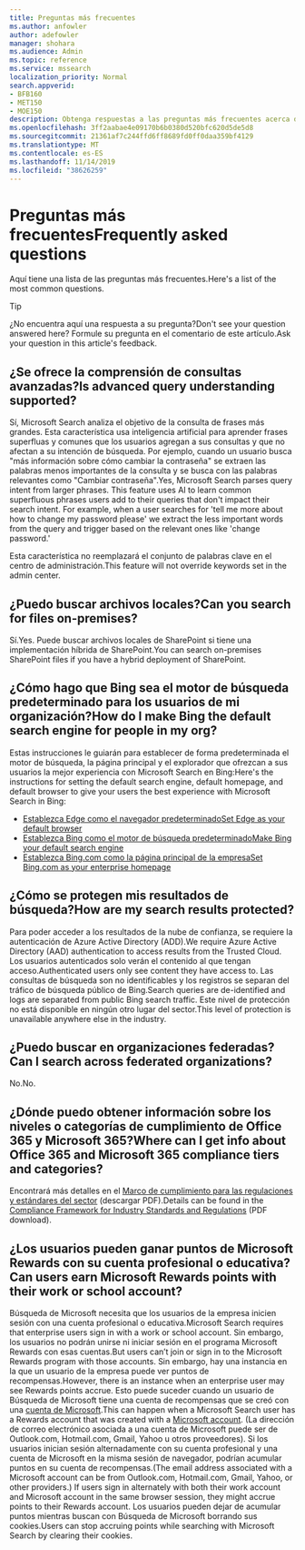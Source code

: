 ```yaml
---
title: Preguntas más frecuentes
ms.author: anfowler
author: adefowler
manager: shohara
ms.audience: Admin
ms.topic: reference
ms.service: mssearch
localization_priority: Normal
search.appverid:
- BFB160
- MET150
- MOE150
description: Obtenga respuestas a las preguntas más frecuentes acerca de la búsqueda empresarial y Microsoft Search
ms.openlocfilehash: 3ff2aabae4e09170b6b0380d520bfc620d5de5d8
ms.sourcegitcommit: 21361af7c244ffd6ff8689fd0ff0daa359bf4129
ms.translationtype: MT
ms.contentlocale: es-ES
ms.lasthandoff: 11/14/2019
ms.locfileid: "38626259"
---
```

# <a name="frequently-asked-questions"></a><span data-ttu-id="ec217-103">Preguntas más frecuentes</span><span class="sxs-lookup"><span data-stu-id="ec217-103">Frequently asked questions</span></span>

<span data-ttu-id="ec217-104">Aquí tiene una lista de las preguntas más frecuentes.</span><span class="sxs-lookup"><span data-stu-id="ec217-104">Here's a list of the most common questions.</span></span>

> [!TIP]
> <span data-ttu-id="ec217-105">¿No encuentra aquí una respuesta a su pregunta?</span><span class="sxs-lookup"><span data-stu-id="ec217-105">Don't see your question answered here?</span></span> <span data-ttu-id="ec217-106">Formule su pregunta en el comentario de este artículo.</span><span class="sxs-lookup"><span data-stu-id="ec217-106">Ask your question in this article's feedback.</span></span>

## <a name="is-advanced-query-understanding-supported"></a><span data-ttu-id="ec217-107">¿Se ofrece la comprensión de consultas avanzadas?</span><span class="sxs-lookup"><span data-stu-id="ec217-107">Is advanced query understanding supported?</span></span>

<span data-ttu-id="ec217-p102">Sí, Microsoft Search analiza el objetivo de la consulta de frases más grandes. Esta característica usa inteligencia artificial para aprender frases superfluas y comunes que los usuarios agregan a sus consultas y que no afectan a su intención de búsqueda. Por ejemplo, cuando un usuario busca "más información sobre cómo cambiar la contraseña" se extraen las palabras menos importantes de la consulta y se busca con las palabras relevantes como "Cambiar contraseña".</span><span class="sxs-lookup"><span data-stu-id="ec217-p102">Yes, Microsoft Search parses query intent from larger phrases. This feature uses AI to learn common superfluous phrases users add to their queries that don't impact their search intent. For example, when a user searches for 'tell me more about how to change my password please' we extract the less important words from the query and trigger based on the relevant ones like 'change password.'</span></span>
  
<span data-ttu-id="ec217-111">Esta característica no reemplazará el conjunto de palabras clave en el centro de administración.</span><span class="sxs-lookup"><span data-stu-id="ec217-111">This feature will not override keywords set in the admin center.</span></span>
  
## <a name="can-you-search-for-files-on-premises"></a><span data-ttu-id="ec217-112">¿Puedo buscar archivos locales?</span><span class="sxs-lookup"><span data-stu-id="ec217-112">Can you search for files on-premises?</span></span>

<span data-ttu-id="ec217-113">Sí.</span><span class="sxs-lookup"><span data-stu-id="ec217-113">Yes.</span></span> <span data-ttu-id="ec217-114">Puede buscar archivos locales de SharePoint si tiene una implementación híbrida de SharePoint.</span><span class="sxs-lookup"><span data-stu-id="ec217-114">You can search on-premises SharePoint files if you have a hybrid deployment of SharePoint.</span></span>
  
## <a name="how-do-i-make-bing-the-default-search-engine-for-people-in-my-org"></a><span data-ttu-id="ec217-115">¿Cómo hago que Bing sea el motor de búsqueda predeterminado para los usuarios de mi organización?</span><span class="sxs-lookup"><span data-stu-id="ec217-115">How do I make Bing the default search engine for people in my org?</span></span>

<span data-ttu-id="ec217-116">Estas instrucciones le guiarán para establecer de forma predeterminada el motor de búsqueda, la página principal y el explorador que ofrezcan a sus usuarios la mejor experiencia con Microsoft Search en Bing:</span><span class="sxs-lookup"><span data-stu-id="ec217-116">Here's the instructions for setting the default search engine, default homepage, and default browser to give your users the best experience with Microsoft Search in Bing:</span></span>

- [<span data-ttu-id="ec217-117">Establezca Edge como el navegador predeterminado</span><span class="sxs-lookup"><span data-stu-id="ec217-117">Set Edge as your default browser</span></span>](set-default-browser.md)
- [<span data-ttu-id="ec217-118">Establezca Bing como el motor de búsqueda predeterminado</span><span class="sxs-lookup"><span data-stu-id="ec217-118">Make Bing your default search engine</span></span>](set-default-search-engine.md)
- [<span data-ttu-id="ec217-119">Establezca Bing.com como la página principal de la empresa</span><span class="sxs-lookup"><span data-stu-id="ec217-119">Set Bing.com as your enterprise homepage</span></span>](set-default-homepage.md)

  
## <a name="how-are-my-search-results-protected"></a><span data-ttu-id="ec217-120">¿Cómo se protegen mis resultados de búsqueda?</span><span class="sxs-lookup"><span data-stu-id="ec217-120">How are my search results protected?</span></span>

<span data-ttu-id="ec217-121">Para poder acceder a los resultados de la nube de confianza, se requiere la autenticación de Azure Active Directory (ADD).</span><span class="sxs-lookup"><span data-stu-id="ec217-121">We require Azure Active Directory (AAD) authentication to access results from the Trusted Cloud.</span></span> <span data-ttu-id="ec217-122">Los usuarios autenticados solo verán el contenido al que tengan acceso.</span><span class="sxs-lookup"><span data-stu-id="ec217-122">Authenticated users only see content they have access to.</span></span> <span data-ttu-id="ec217-123">Las consultas de búsqueda son no identificables y los registros se separan del tráfico de búsqueda público de Bing.</span><span class="sxs-lookup"><span data-stu-id="ec217-123">Search queries are de-identified and logs are separated from public Bing search traffic.</span></span> <span data-ttu-id="ec217-124">Este nivel de protección no está disponible en ningún otro lugar del sector.</span><span class="sxs-lookup"><span data-stu-id="ec217-124">This level of protection is unavailable anywhere else in the industry.</span></span>

## <a name="can-i-search-across-federated-organizations"></a><span data-ttu-id="ec217-125">¿Puedo buscar en organizaciones federadas?</span><span class="sxs-lookup"><span data-stu-id="ec217-125">Can I search across federated organizations?</span></span>

<span data-ttu-id="ec217-126">No.</span><span class="sxs-lookup"><span data-stu-id="ec217-126">No.</span></span>

## <a name="where-can-i-get-info-about-office-365-and-microsoft-365-compliance-tiers-and-categories"></a><span data-ttu-id="ec217-127">¿Dónde puedo obtener información sobre los niveles o categorías de cumplimiento de Office 365 y Microsoft 365?</span><span class="sxs-lookup"><span data-stu-id="ec217-127">Where can I get info about Office 365 and Microsoft 365 compliance tiers and categories?</span></span>

<span data-ttu-id="ec217-128">Encontrará más detalles en el [Marco de cumplimiento para las regulaciones y estándares del sector](https://download.microsoft.com/download/B/2/7/B27B3EF3-8849-4C18-8BA4-5AD755728620/Compliance%20Framework_customer%20guidance.pdf) (descargar PDF).</span><span class="sxs-lookup"><span data-stu-id="ec217-128">Details can be found in the [Compliance Framework for Industry Standards and Regulations](https://download.microsoft.com/download/B/2/7/B27B3EF3-8849-4C18-8BA4-5AD755728620/Compliance%20Framework_customer%20guidance.pdf) (PDF download).</span></span>

## <a name="can-users-earn-microsoft-rewards-points-with-their-work-or-school-account"></a><span data-ttu-id="ec217-129">¿Los usuarios pueden ganar puntos de Microsoft Rewards con su cuenta profesional o educativa?</span><span class="sxs-lookup"><span data-stu-id="ec217-129">Can users earn Microsoft Rewards points with their work or school account?</span></span>

<span data-ttu-id="ec217-130">Búsqueda de Microsoft necesita que los usuarios de la empresa inicien sesión con una cuenta profesional o educativa.</span><span class="sxs-lookup"><span data-stu-id="ec217-130">Microsoft Search requires that enterprise users sign in with a work or school account.</span></span> <span data-ttu-id="ec217-131">Sin embargo, los usuarios no podrán unirse ni iniciar sesión en el programa Microsoft Rewards con esas cuentas.</span><span class="sxs-lookup"><span data-stu-id="ec217-131">But users can’t join or sign in to the Microsoft Rewards program with those accounts.</span></span> <span data-ttu-id="ec217-132">Sin embargo, hay una instancia en la que un usuario de la empresa puede ver puntos de recompensas.</span><span class="sxs-lookup"><span data-stu-id="ec217-132">However, there is an instance when an enterprise user may see Rewards points accrue.</span></span> <span data-ttu-id="ec217-133">Esto puede suceder cuando un usuario de Búsqueda de Microsoft tiene una cuenta de recompensas que se creó con una <a href="https://www.microsoft.com/en-us/welcome?rtc=1">cuenta de Microsoft</a>.</span><span class="sxs-lookup"><span data-stu-id="ec217-133">This can happen when a Microsoft Search user has a Rewards account that was created with a <a href="https://www.microsoft.com/en-us/welcome?rtc=1">Microsoft account</a>.</span></span> <span data-ttu-id="ec217-134">(La dirección de correo electrónico asociada a una cuenta de Microsoft puede ser de Outlook.com, Hotmail.com, Gmail, Yahoo u otros proveedores). Si los usuarios inician sesión alternadamente con su cuenta profesional y una cuenta de Microsoft en la misma sesión de navegador, podrían acumular puntos en su cuenta de recompensas.</span><span class="sxs-lookup"><span data-stu-id="ec217-134">(The email address associated with a Microsoft account can be from Outlook.com, Hotmail.com, Gmail, Yahoo, or other providers.) If users sign in alternately with both their work account and Microsoft account in the same browser session, they might accrue points to their Rewards account.</span></span> <span data-ttu-id="ec217-135">Los usuarios pueden dejar de acumular puntos mientras buscan con Búsqueda de Microsoft borrando sus cookies.</span><span class="sxs-lookup"><span data-stu-id="ec217-135">Users can stop accruing points while searching with Microsoft Search by clearing their cookies.</span></span> 

